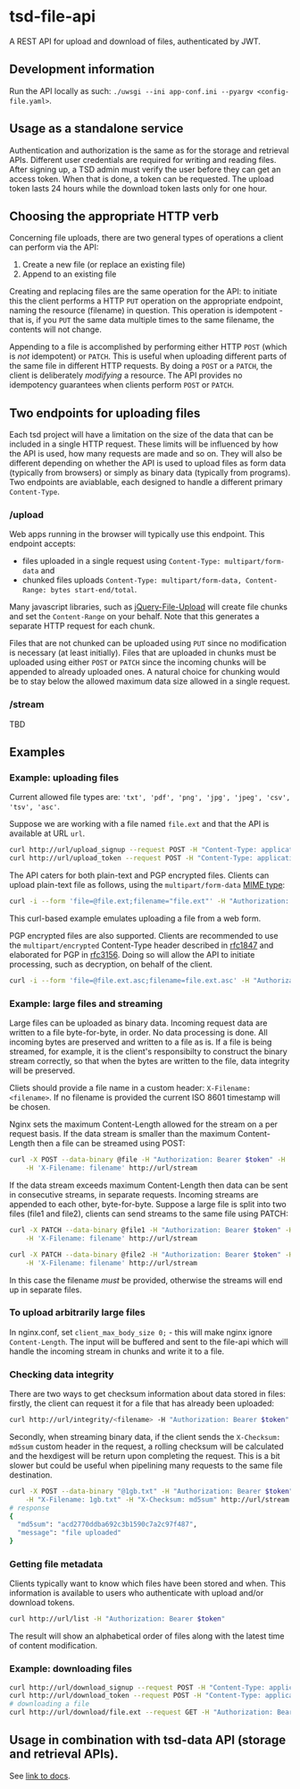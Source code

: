 
# tsd-file-api

A REST API for upload and download of files, authenticated by JWT.

## Development information

Run the API locally as such: `./uwsgi --ini app-conf.ini --pyargv <config-file.yaml>`.

## Usage as a standalone service

Authentication and authorization is the same as for the storage and retrieval APIs. Different user credentials are required for writing and reading files. After signing up, a TSD admin must verify the user before they can get an access  token. When that is done, a token can be requested. The upload token lasts 24 hours while the download token lasts only for one hour.

## Choosing the appropriate HTTP verb

Concerning file uploads, there are two general types of operations a client can perform via the API:

1. Create a new file (or replace an existing file)
2. Append to an existing file

Creating and replacing files are the same operation for the API: to initiate this the client performs a HTTP `PUT` operation on the appropriate endpoint, naming the resource (filename) in question. This operation is idempotent - that is, if you `PUT` the same data multiple times to the same filename, the contents will not change.

Appending to a file is accomplished by performing either HTTP `POST` (which is _not_ idempotent) or `PATCH`. This is useful when uploading different parts of the same file in different HTTP requests. By doing a `POST` or a `PATCH`, the client is deliberately _modifying_ a resource. The API provides no idempotency guarantees when clients perform `POST` or `PATCH`.

## Two endpoints for uploading files

Each tsd project will have a limitation on the size of the data that can be included in a single HTTP request. These limits will be influenced by how the API is used, how many requests are made and so on. They will also be different depending on whether the API is used to upload files as form data (typically from browsers) or simply as binary data (typically from programs). Two endpoints are aviablable, each designed to handle a different primary `Content-Type`.

### /upload

Web apps running in the browser will typically use this endpoint. This endpoint accepts:

* files uploaded in a single request using `Content-Type: multipart/form-data` and
* chunked files uploads `Content-Type: multipart/form-data, Content-Range: bytes start-end/total`.

Many javascript libraries, such as [jQuery-File-Upload](https://github.com/blueimp/jQuery-File-Upload/wiki/Options) will create file chunks and set the `Content-Range` on your behalf. Note that this generates a separate HTTP request for each chunk.

Files that are not chunked can be uploaded using `PUT` since no modification is necessary (at least initially). Files that are uploaded in chunks must be uploaded using either `POST` or `PATCH` since the incoming chunks will be appended to already uploaded ones. A natural choice for chunking would be to stay below the allowed maximum data size allowed in a single request.

### /stream

TBD

## Examples

### Example: uploading files

Current allowed file types are: `'txt', 'pdf', 'png', 'jpg', 'jpeg', 'csv', 'tsv', 'asc'`.

Suppose we are working with a file named `file.ext` and that the API is available at URL `url`.

```bash
curl http://url/upload_signup --request POST -H "Content-Type: application/json" --data '{ "email": "your.email@whatever.com", "pass": "your-password"  }'
curl http://url/upload_token --request POST -H "Content-Type: application/json" --data '{ "email": "your.email@whatever.com", "pass": "your-password"  }'
```

The API caters for both plain-text and PGP encrypted files. Clients can upload plain-text file as follows, using the `multipart/form-data` [MIME type](https://tools.ietf.org/html/rfc1341):

```bash
curl -i --form 'file=@file.ext;filename="file.ext"' -H "Authorization: Bearer $token" -H "Content-Type: multipart/form-data" http://url/upload
```

This curl-based example emulates uploading a file from a web form.

PGP encrypted files are also supported. Clients are recommended to use the `multipart/encrypted` Content-Type header described in [rfc1847](https://tools.ietf.org/html/rfc1847) and elaborated for PGP in [rfc3156](https://tools.ietf.org/html/rfc3156). Doing so will allow the API to initiate processing, such as decryption, on behalf of the client.

```bash
curl -i --form 'file=@file.ext.asc;filename=file.ext.asc' -H "Authorization: Bearer $token" -H 'Content-Type: multipart/encrypted; protocol="application/pgp-encrypted"' http://url/upload
```

### Example: large files and streaming

Large files can be uploaded as binary data. Incoming request data are written to a file byte-for-byte, in order. No data processing is done. All incoming bytes are preserved and written to a file as is. If a file is being streamed, for example, it is the client's responsibilty to construct the binary stream correctly, so that when the bytes are written to the file, data integrity will be preserved.

Cliets should provide a file name in a custom header: `X-Filename: <filename>`. If no filename is provided the current ISO 8601 timestamp will be chosen.

Nginx sets the maximum Content-Length allowed for the stream on a per request basis. If the data stream is smaller than the maximum Content-Length then a file can be streamed using POST:

``` bash
curl -X POST --data-binary @file -H "Authorization: Bearer $token" -H 'Content-Type: application/octet-stream' \
    -H 'X-Filename: filename' http://url/stream
```

If the data stream exceeds maximum Content-Length then data can be sent in consecutive streams, in separate requests. Incoming streams are appended to each other, byte-for-byte. Suppose a large file is split into two files (file1 and file2), clients can send streams to the same file using PATCH:

```bash
curl -X PATCH --data-binary @file1 -H "Authorization: Bearer $token" -H 'Content-Type: application/octet-stream' \
    -H 'X-Filename: filename' http://url/stream

curl -X PATCH --data-binary @file2 -H "Authorization: Bearer $token" -H 'Content-Type: application/octet-stream' \
    -H 'X-Filename: filename' http://url/stream
```

In this case the filename _must_ be provided, otherwise the streams will end up in separate files.

### To upload arbitrarily large files

In nginx.conf, set `client_max_body_size 0;` - this will make nginx ignore `Content-Length`. The input will be buffered and sent to the file-api which will handle the incoming stream in chunks and write it to a file.

### Checking data integrity

There are two ways to get checksum information about data stored in files: firstly, the client can request it for a file that has already been uploaded:

```bash
curl http://url/integrity/<filename> -H "Authorization: Bearer $token"
```

Secondly, when streaming binary data, if the client sends the `X-Checksum: md5sum` custom header in the request, a rolling checksum will be calculated and the hexdigest will be return upon completing the request. This is a bit slower but could be useful when pipelining many requests to the same file destination.

```bash
curl -X POST --data-binary "@1gb.txt" -H "Authorization: Bearer $token"  -H "Content-Type: application/octet-stream" \
    -H "X-Filename: 1gb.txt" -H "X-Checksum: md5sum" http://url/stream
# response
{
  "md5sum": "acd2770ddba692c3b1590c7a2c97f487",
  "message": "file uploaded"
}
```

### Getting file metadata

Clients typically want to know which files have been stored and when. This information is available to users who authenticate with upload and/or download tokens.

```bash
curl http://url/list -H "Authorization: Bearer $token"
```

The result will show an alphabetical order of files along with the latest time of content modification.

### Example: downloading files

```bash
curl http://url/download_signup --request POST -H "Content-Type: application/json" --data '{ "email": "your.email@whatever.com", "pass": "your-password"  }'
curl http://url/download_token --request POST -H "Content-Type: application/json" --data '{ "saml_data": <saml_data> }'
# downloading a file
curl http://url/download/file.ext --request GET -H "Authorization: Bearer <token>"
```

## Usage in combination with tsd-data API (storage and retrieval APIs).

See [link to docs](LINK!).
